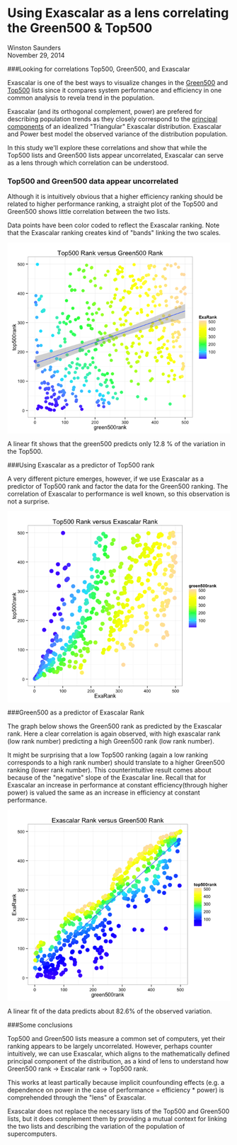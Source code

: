 # Using Exascalar as a lens correlating the Green500 & Top500
Winston Saunders  
November 29, 2014  

###Looking for correlations Top500, Green500, and Exascalar

Exascalar is one of the best ways to visualize changes in the [Green500](http:\\green500.org) and [Top500](http:\\top500.org) lists since it compares system performance and efficiency in one common analysis to revela trend in the population. 

Exascalar (and its orthogonal complement, power) are prefered for describing population trends as they closely correspond to the [principal components](http://en.wikipedia.org/wiki/Principal_component_analysis) of an idealized "Triangular" Exascalar distribution. Exascalar and Power best model the observed variance of the distribution population. 

In this study we'll explore these correlations and show that while the Top500 lists and Green500 lists appear uncorrelated, Exascalar can serve as a lens through which correlation can be understood. 





### Top500 and Green500 data appear uncorrelated

Although it is intuitively obvious that a higher efficiency ranking should be related to higher performance ranking, a straight plot of the Top500 and Green500 shows little correlation between the two lists. 

Data points have been color coded to reflect the Exascalar ranking. Note that the Exascalar ranking creates kind of "bands" linking the two scales.


<img src="Linear_Correlation_files/figure-html/unnamed-chunk-2-1.png" title="" alt="" style="display: block; margin: auto;" />




A linear fit shows that the green500 predicts only 12.8 % of the variation in the Top500.

###Using Exascalar as a predictor of Top500 rank 

A very different picture emerges, however, if we use Exascalar as a predictor of Top500 rank and factor the data for the Green500 ranking. The correlation of Exascalar to performance is well known, so this observation is not a surprise.


<img src="Linear_Correlation_files/figure-html/unnamed-chunk-4-1.png" title="" alt="" style="display: block; margin: auto;" />


###Green500 as a predictor of Exascalar Rank

The graph below shows the Green500 rank as predicted by the Exascalar rank. Here a clear correlation is again observed, with high exascalar rank (low rank number) predicting a high Green500 rank (low rank number). 

It might be surprising that a low Top500 ranking (again a low ranking corresponds to a high rank number) should translate to a higher Green500 ranking (lower rank number). This counterintuitive result comes about because of the "negative" slope of the Exascalar line. Recall that for Exascalar an increase in performance at constant efficiency(through higher power) is valued the same as an increase in efficiency at constant performance. 

<img src="Linear_Correlation_files/figure-html/unnamed-chunk-5-1.png" title="" alt="" style="display: block; margin: auto;" />



A linear fit of the data predicts about 82.6% of the observed variation. 

###Some conclusions

Top500 and Green500 lists measure a common set of computers, yet their ranking appears to be largely uncorrelated. However, perhaps counter intuitively, we can use Exascalar, which aligns to the mathematically defined principal component of the distribution, as a kind of lens to understand how Green500 rank -> Exscalar rank -> Top500 rank.  

This works at least partically because implicit counfounding effects (e.g. a dependence on power in the case of performance = efficiency * power) is comprehended through the "lens" of Exascalar. 

Exascalar does not replace the necessary lists of the Top500 and Green500 lists, but it does complement them by providing a mutual context for linking the two lists and describing the variation of the population of supercomputers.
